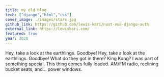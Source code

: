 ```yaml
---
title: my old blog
tech: ["django","html","css"]
cover_image: ./images/stars.jpg
github_link: https://github.com/lewis-kori/nuxt-vue-django-auth
external_link: https://lewiskori.com/
featured: true
year: 2020
---
```


Hey, take a look at the earthlings. Goodbye! Hey, take a look at the earthlings. Goodbye! What do they got in there? King Kong? I was part of something special. This thing comes fully loaded. AM/FM radio, reclining bucket seats, and... power windows.
